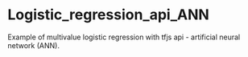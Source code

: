 # Logistic_regression_api_ANN

Example of multivalue logistic regression with tfjs api - artificial neural network (ANN).

